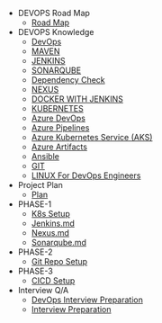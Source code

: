 * DEVOPS Road Map
  * [Road Map](DevOps-RoadMap/DevOps-RoadMap-2024.md)
* DEVOPS Knowledge
  * [DevOps](knowledge/DAY-1.md)
  * [MAVEN](knowledge/DAY-2.md)
  <!-- * [Apache Tomcat](knowledge/DAY-3.md) -->
  * [JENKINS](knowledge/DAY-4.md)
  * [SONARQUBE](knowledge/DAY-5.md)
  * [Dependency Check](knowledge/DAY-6.md)
  * [NEXUS](knowledge/DAY-7.md)
  * [DOCKER WITH JENKINS](knowledge/DAY-8.md)
  * [KUBERNETES](knowledge/DAY-9%20&%20DAY-10.md)
  * [Azure DevOps](knowledge/DAY-z-11.md)
  * [Azure Pipelines](knowledge/DAY-z-12.md)
  * [Azure Kubernetes Service (AKS)](knowledge/DAY-z-14.md)
  * [Azure Artifacts](knowledge/DAY-z-15.md)
  * [Ansible](knowledge/DAY-z-18.md)
  * [GIT](knowledge/DAY-z-19.md)
  * [LINUX For DevOps Engineers](knowledge/DAY-z-20.md)
* Project Plan
  * [Plan](plan.md)
* PHASE-1
  <!-- * [Create VM](PHASE-1/1.%20Create_VM.md) -->
  * [K8s Setup](PHASE-1/2.%20K8-Setup.md)
  * [Jenkins.md](PHASE-1/Jenkins.md)
  * [Nexus.md](PHASE-1/Nexus.md)
  * [Sonarqube.md](PHASE-1/Sonarqube.md)
* PHASE-2
  * [Git Repo Setup](PHASE-2/Git-Repo-Setup.md)
* PHASE-3
  * [CICD Setup](PHASE-3/CICD.md)
* Interview Q/A
  * [DevOps Interview Preparation ](knowledge/DevOps-Technical-Prep.md)
  * [Interview Preparation ](knowledge/Interview-Preparation.md)
